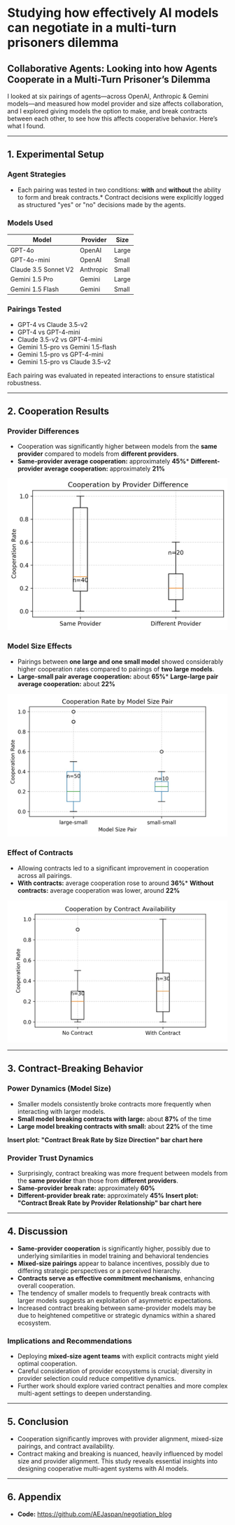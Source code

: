 # Studying how effectively AI models can negotiate in a multi-turn prisoners dilemma

## Collaborative Agents: Looking into how Agents Cooperate in a Multi-Turn Prisoner’s Dilemma


I looked at six pairings of agents—across OpenAI, Anthropic & Gemini models—and measured how model provider and size affects collaboration, and I explored giving models the option to make, and break contracts between each other, to see how this affects cooperative behavior. Here’s what I found.

---

## 1. Experimental Setup

### Agent Strategies
* Each pairing was tested in two conditions: **with** and **without** the ability to form and break contracts.* Contract decisions were explicitly logged as structured "yes" or "no" decisions made by the agents.

### Models Used

| Model | Provider | Size |
| -------------------- | --------- | ----- |
| GPT-4o | OpenAI | Large |
| GPT-4o-mini | OpenAI | Small |
| Claude 3.5 Sonnet V2 | Anthropic | Small |
| Gemini 1.5 Pro | Gemini | Large |
| Gemini 1.5 Flash | Gemini | Small |

### Pairings Tested

* GPT-4 vs Claude 3.5-v2
* GPT-4 vs GPT-4-mini
* Claude 3.5-v2 vs GPT-4-mini
* Gemini 1.5-pro vs Gemini 1.5-flash
* Gemini 1.5-pro vs GPT-4-mini
* Gemini 1.5-pro vs Claude 3.5-v2

Each pairing was evaluated in repeated interactions to ensure statistical robustness.

---

## 2. Cooperation Results

### Provider Differences

* Cooperation was significantly higher between models from the **same provider** compared to models from **different providers**.
* **Same-provider average cooperation:** approximately **45%*** **Different-provider average cooperation:** approximately **21%**

![coop](cooperation_by_provider_diff.png)


### Model Size Effects

* Pairings between **one large and one small model** showed considerably higher cooperation rates compared to pairings of **two large models**.
* **Large-small pair average cooperation:** about **65%*** **Large-large pair average cooperation:** about **22%**

![coop](coop_rate_by_model_size_pair.png)

### Effect of Contracts

* Allowing contracts led to a significant improvement in cooperation across all pairings.
* **With contracts:** average cooperation rose to around **36%*** **Without contracts:** average cooperation was lower, around **22%**

![coop](coop_rate_by_contract.png)

---

## 3. Contract-Breaking Behavior

### Power Dynamics (Model Size)

* Smaller models consistently broke contracts more frequently when interacting with larger models.
* **Small model breaking contracts with large:** about **87%** of the time
* **Large model breaking contracts with small:** about **22%** of the time

**Insert plot: "Contract Break Rate by Size Direction" bar chart here**


### Provider Trust Dynamics
* Surprisingly, contract breaking was more frequent between models from the **same provider** than those from **different providers**.
* **Same-provider break rate:** approximately **60%**
* **Different-provider break rate:** approximately **45%**
**Insert plot: "Contract Break Rate by Provider Relationship" bar chart here**

---

## 4. Discussion
* **Same-provider cooperation** is significantly higher, possibly due to underlying similarities in model training and behavioral tendencies
* **Mixed-size pairings** appear to balance incentives, possibly due to differing strategic perspectives or a perceived hierarchy.
* **Contracts serve as effective commitment mechanisms**, enhancing overall cooperation.
* The tendency of smaller models to frequently break contracts with larger models suggests an exploitation of asymmetric expectations.
* Increased contract breaking between same-provider models may be due to heightened competitive or strategic dynamics within a shared ecosystem.

### Implications and Recommendations
* Deploying **mixed-size agent teams** with explicit contracts might yield optimal cooperation.
* Careful consideration of provider ecosystems is crucial; diversity in provider selection could reduce competitive dynamics.
* Further work should explore varied contract penalties and more complex multi-agent settings to deepen understanding.
---
## 5. Conclusion

* Cooperation significantly improves with provider alignment, mixed-size pairings, and contract availability.
* Contract making and breaking is nuanced, heavily influenced by model size and provider alignment.
This study reveals essential insights into designing cooperative multi-agent systems with AI models.

---

## 6. Appendix
* **Code:** https://github.com/AEJaspan/negotiation_blog
